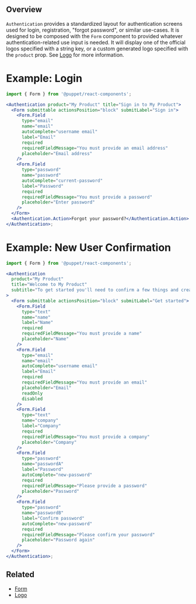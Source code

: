 ## Overview

`Authentication` provides a standardized layout for authentication screens used for login, registration, "forgot password", or similar use-cases. It is designed to be composed with the `Form` component to provided whatever authentication-related use input is needed. It will display one of the official logos specified with a string key, or a custom generated logo specified with the `product` prop. See [Logo](#/React%20Components/Logo) for more information.

# Example: Login

```jsx
import { Form } from '@puppet/react-components';

<Authentication product="My Product" title="Sign in to My Product">
  <Form submittable actionsPosition="block" submitLabel="Sign in">
    <Form.Field
      type="email"
      name="email"
      autoComplete="username email"
      label="Email"
      required
      requiredFieldMessage="You must provide an email address"
      placeholder="Email address"
    />
    <Form.Field
      type="password"
      name="password"
      autoComplete="current-password"
      label="Password"
      required
      requiredFieldMessage="You must provide a password"
      placeholder="Enter password"
    />
  </Form>
  <Authentication.Action>Forgot your password?</Authentication.Action>
</Authentication>;
```

# Example: New User Confirmation

```jsx
import { Form } from '@puppet/react-components';

<Authentication
  product="My Product"
  title="Welcome to My Product"
  subtitle="To get started you'll need to confirm a few things and create a password"
>
  <Form submittable actionsPosition="block" submitLabel="Get started">
    <Form.Field
      type="text"
      name="name"
      label="Name"
      required
      requiredFieldMessage="You must provide a name"
      placeholder="Name"
    />
    <Form.Field
      type="email"
      name="email"
      autoComplete="username email"
      label="Email"
      required
      requiredFieldMessage="You must provide an email"
      placeholder="Email"
      readOnly
      disabled
    />
    <Form.Field
      type="text"
      name="company"
      label="Company"
      required
      requiredFieldMessage="You must provide a company"
      placeholder="Company"
    />
    <Form.Field
      type="password"
      name="passwordA"
      label="Password"
      autoComplete="new-password"
      required
      requiredFieldMessage="Please provide a password"
      placeholder="Password"
    />
    <Form.Field
      type="password"
      name="passwordB"
      label="Confirm password"
      autoComplete="new-password"
      required
      requiredFieldMessage="Please confirm your password"
      placeholder="Password again"
    />
  </Form>
</Authentication>;
```

## Related

- [Form](#/React%20Components/Form)
- [Logo](#/React%20Components/Logo)
